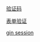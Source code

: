 [验证码](https://blog.csdn.net/aaaadong/article/details/90645113)

[表单验证](https://blog.csdn.net/wyansai/article/details/103339026)

[gin session](https://github.com/gin-contrib/sessions)
